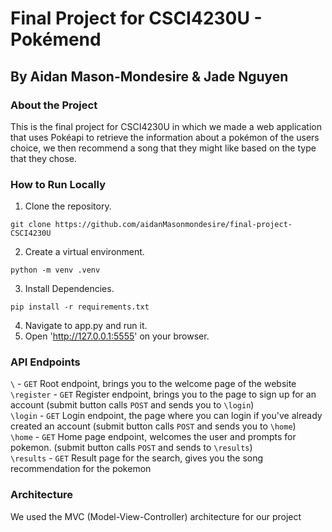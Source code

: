 # Final Project for CSCI4230U - Pokémend
## By Aidan Mason-Mondesire & Jade Nguyen

### About the Project
This is the final project for CSCI4230U in which we made a web application that uses Pokéapi to retrieve the information about a pokémon of the users choice,
we then recommend a song that they might like based on the type that they chose.
### How to Run Locally
1. Clone the repository.
```
git clone https://github.com/aidanMasonmondesire/final-project-CSCI4230U
```
2. Create a virtual environment.
```
python -m venv .venv
```
3. Install Dependencies.
```
pip install -r requirements.txt
```
4. Navigate to app.py and run it.
5. Open 'http://127.0.0.1:5555' on your browser.
### API Endpoints
`\` - `GET` Root endpoint, brings you to the welcome page of the website<br/>
`\register` - `GET` Register endpoint, brings you to the page to sign up for an account (submit button calls `POST` and sends you to `\login`)<br/>
`\login` - `GET` Login endpoint, the page where you can login if you've already created an account (submit button calls `POST` and sends you to `\home`)<br/>
`\home` - `GET` Home page endpoint, welcomes the user and prompts for pokemon. (submit button calls `POST` and sends to `\results`)<br/>
`\results` - `GET` Result page for the search, gives you the song recommendation for the pokemon<br/>

### Architecture
We used the MVC (Model-View-Controller) architecture for our project

